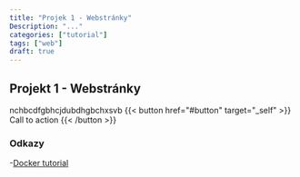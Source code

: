 ```yaml
---
title: "Projek 1 - Webstránky"
Description: "..."
categories: ["tutorial"]
tags: ["web"]
draft: true
---
```


## Projekt 1 - Webstránky

nchbcdfgbhcjdubdhgbchxsvb
{{< button href="#button" target="_self" >}}
Call to action
{{< /button >}}

### Odkazy

-[Docker tutorial](https://www.youtube.com/watch?v=9bZkp7q19f0&list=RD9bZkp7q19f0&start_radio=1)
